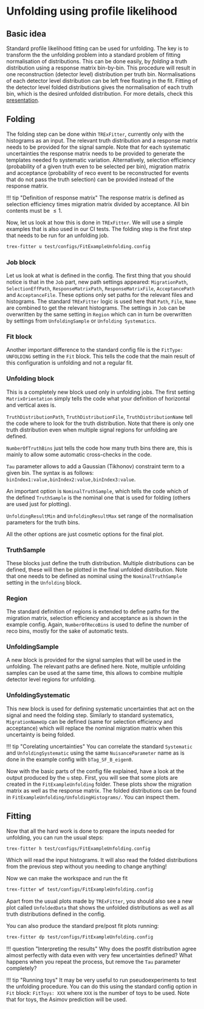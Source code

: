 # Unfolding using profile likelihood

## Basic idea
Standard profile likelihood fitting can be used for unfolding.
The key is to transform the the unfolding problem into a standard problem of fitting normalisation of distributions.
This can be done easily, by _folding_ a truth distribution using a response matrix bin-by-bin.
This procedure will result in one reconstruction (detector level) distribution per truth bin.
Normalisations of each detector level distribution can be left free floating in the fit.
Fitting of the detector level folded distributions gives the normalisation of each truth bin, which is the desired unfolded distribution.
For more details, check this [presentation](https://indico.cern.ch/event/890060/contributions/3754199/attachments/1991168/3320058/Unfolding_with_TRExFitter.pdf).

## Folding
The folding step can be done within `TRExFitter`, currently only with the histograms as an input. The relevant truth distribution and a response matrix needs to be provided for the signal sample.
Note that for each systematic uncertainties the response matrix needs to be provided to generate the templates needed fo systematic variation.
Alternatively, selection efficiency (probability of a given truth even to be selected per bin), migration matrix and acceptance (probability of reco event to be reconstructed for events that do not pass the truth selection) can be provided instead of the response matrix.

!!! tip "Definition of response matrix"
    The response matrix is defined as selection efficiency times migration matrix divided by acceptance. All bin contents must be $\leq 1$.

Now, let us look at how this is done in `TRExFitter`. We will use a simple examples that is also used in our CI tests.
The folding step is the first step that needs to be run for an unfolding job.

```bash
trex-fitter u test/configs/FitExampleUnfolding.config
```

### Job block
Let us look at what is defined in the config.
The first thing that you should notice is that in the `Job` part, new path settings appeared: `MigrationPath`, `SelectionEffPath`, `ResponseMatrixPath`, `ResponseMatrixFile`, `AcceptancePath` and `AcceptanceFile`. These options only set paths for the relevant files and histograms.
The standard `TRExFitter` logic is used here that `Path`, `File`, `Name` are combined to get the relevant histograms.
The settings in `Job` can be overwritten by the same setting in `Region` which can in turn be overwritten by settings from  `UnfoldingSample` or `Unfolding Systematics`.

### Fit block
Another important difference to the standard config file is the `FitType: UNFOLDING` setting in the `Fit` block. This tells the code that the main result of this configuration is unfolding and not a regular fit.

### Unfolding block
This is a completely new block used only in unfolding jobs.
The first setting `MatrixOrientation` simply tells the code what your definition of horizontal and vertical axes is.

`TruthDistributionPath`, `TruthDistributionFile`, `TruthDistributionName` tell the code where to look for the truth distribution. Note that there is only one truth distribution even when multiple signal regions for unfolding are defined.

`NumberOfTruthBins` just tells the code how many truth bins there are, this is mainly to allow some automatic cross-checks in the code.

`Tau` parameter allows to add a Gaussian (Tikhonov) constraint term to a given bin. The syntax is as follows: `binIndex1:value,binIndex2:value,binIndex3:value`.

An important option is `NominalTruthSample`, which tells the code which of the defined `TruthSample` is the nominal one that is used for folding (others are used just for plotting).

`UnfoldingResultMin` and `UnfoldingResultMax` set range of the normalisation parameters for the truth bins.

All the other options are just cosmetic options for the final plot.

### TruthSample
These blocks just define the truth distribution. Multiple distributions can be defined, these will then be plotted in the final unfolded distribution. Note that one needs to be defined as nominal using the `NominalTruthSample` setting in the `Unfolding` block.

### Region
The standard definition of regions is extended to define paths for the migration matrix, selection efficiency and acceptance as is shown in the example config.
Again, `NumberOfRecoBins` is used to define the number of reco bins, mostly for the sake of automatic tests.

### UnfoldingSample
A new block is provided for the signal samples that will be used in the unfolding. The relevant paths are defined here. Note, multiple unfolding samples can be used at the same time, this allows to combine multiple detector level regions for unfolding.

### UnfoldingSystematic
This new block is used for defining systematic uncertainties that act on the signal and need the folding step. Similarly to standard systematics, `MigrationNameUp` can be defined (same for selection efficiency and acceptance) which will replace the nominal migration matrix when this uncertainty is being folded.

!!! tip "Corelating uncertainties"
    You can correlate the standard `Systematic` and `UnfoldingSystematic` using the same `NuisanceParameter` name as is done in the example config with `bTag_SF_B_eigen0`.

Now with the basic parts of the config file explained, have a look at the output produced by the `u` step.
First, you will see that some plots are created in the `FitExampleUnfolding` folder. These plots show the migration matrix as well as the response matrix.
The folded distributions can be found in `FitExampleUnfolding/UnfoldingHistograms/`. You can inspect them.

## Fitting
Now that all the hard work is done to prepare the inputs needed for unfolding, you can run the usual steps:

```bash
trex-fitter h test/configs/FitExampleUnfolding.config
```

Which will read the input histograms. It will also read the folded distributions from the previous step without you needing to change anything!

Now we can make the workspace and run the fit

```bash
trex-fitter wf test/configs/FitExampleUnfolding.config
```

Apart from the usual plots made by `TRExFitter`, you should also see a new plot called `UnfoldedData` that shows the unfolded distributions as well as all truth distributions defined in the config.

You can also produce the standard pre/post fit plots running:

```bash
trex-fitter dp test/configs/FitExampleUnfolding.config
```

!!! question "Interpreting the results"
    Why does the postfit distribution agree almost perfectly with data even with very few uncertainties defined?
    What happens when you repeat the process, but remove the `Tau` parameter completely?

!!! tip "Running toys"
    It may be very useful to run pseudoexperiments to test the unfolding procedure. You can do this using the standard config option in `Fit` block: `FitToys: XXX` where `XXX` is the number of toys to be used. Note that for toys, the Asimov prediction will be used.
